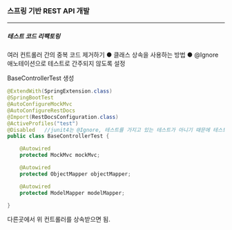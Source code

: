 <h3>스프링 기반 REST API 개발</h3>
<hr/>
<h5>테스트 코드 리팩토링</h5>

여러 컨트롤러 간의 중복 코드 제거하기
	● 클래스 상속을 사용하는 방법
	● @Ignore 애노테이션으로 테스트로 간주되지 않도록 설정

BaseControllerTest 생성

```java
@ExtendWith(SpringExtension.class)
@SpringBootTest
@AutoConfigureMockMvc
@AutoConfigureRestDocs
@Import(RestDocsConfiguration.class)
@ActiveProfiles("test")
@Disabled   //junit4는 @Ignore, 테스트를 가지고 있는 테스트가 아니기 때문에 테스트 실행하면 안됨.
public class BaseControllerTest {

    @Autowired
    protected MockMvc mockMvc;

    @Autowired
    protected ObjectMapper objectMapper;

    @Autowired
    protected ModelMapper modelMapper;

}
```

다른곳에서 위 컨트롤러를 상속받으면 됨.

